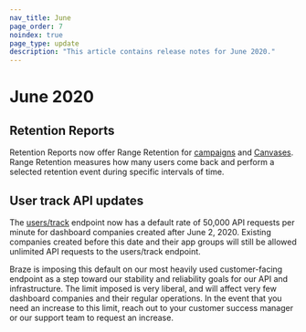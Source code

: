 ```yaml
---
nav_title: June
page_order: 7
noindex: true
page_type: update
description: "This article contains release notes for June 2020."
---
```

# June 2020

## Retention Reports

Retention Reports now offer Range Retention for [campaigns][2] and [Canvases][1]. Range Retention measures how many users come back and perform a selected retention event during specific intervals of time. 

## User track API updates

The [users/track][3] endpoint now has a default rate of 50,000 API requests per minute for dashboard companies created after June 2, 2020. Existing companies created before this date and their app groups will still be allowed unlimited API requests to the users/track endpoint.

Braze is imposing this default on our most heavily used customer-facing endpoint as a step toward our stability and reliability goals for our API and infrastructure. The limit imposed is very liberal, and will affect very few dashboard companies and their regular operations. In the event that you need an increase to this limit, reach out to your customer success manager or our support team to request an increase.

[1]: {{site.baseurl}}/user_guide/engagement_tools/canvas/retention_reports/
[2]: {{site.baseurl}}/user_guide/engagement_tools/campaigns/testing_and_more/retention_reports/
[3]: {{site.baseurl}}/api/endpoints/user_data/post_user_track/
